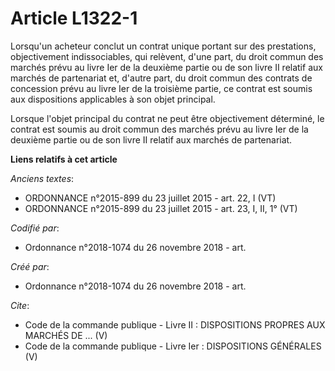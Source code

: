 # Article L1322-1

Lorsqu'un acheteur conclut un contrat unique portant sur des prestations, objectivement indissociables, qui relèvent, d'une
part, du droit commun des marchés prévu au livre Ier de la deuxième partie ou de son livre II relatif aux marchés de
partenariat et, d'autre part, du droit commun des contrats de concession prévu au livre Ier de la troisième partie, ce
contrat est soumis aux dispositions applicables à son objet principal. 

Lorsque l'objet principal du contrat ne peut être objectivement déterminé, le contrat est soumis au droit commun des marchés
prévu au livre Ier de la deuxième partie ou de son livre II relatif aux marchés de partenariat.

**Liens relatifs à cet article**

_Anciens textes_:

  - ORDONNANCE n°2015-899 du 23 juillet 2015 - art. 22, I (VT)
  - ORDONNANCE n°2015-899 du 23 juillet 2015 - art. 23, I, II, 1° (VT)

_Codifié par_:

  - Ordonnance n°2018-1074 du 26 novembre 2018 - art.

_Créé par_:

  - Ordonnance n°2018-1074 du 26 novembre 2018 - art.

_Cite_:

  - Code de la commande publique -  Livre II : DISPOSITIONS PROPRES AUX MARCHÉS DE ... (V)
  - Code de la commande publique -  Livre Ier : DISPOSITIONS GÉNÉRALES (V)
